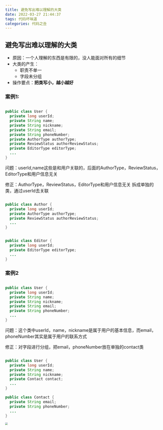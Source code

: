 ```yaml
---
title: 避免写出难以理解的大类
date: 2022-03-27 21:44:37
tags: 代码坏味道
categories: 代码之丑
---
```


## 避免写出难以理解的大类

- 原因：一个人理解的东西是有限的，没人能面对所有的细节
- 大类的产生：
  - 职责不单一 
  - 字段未分组
- 操作要点：**把类写小，越小越好**

### 案例1:

```java

public class User {
  private long userId;
  private String name;
  private String nickname;
  private String email;
  private String phoneNumber;
  private AuthorType authorType;
  private ReviewStatus authorReviewStatus;
  private EditorType editorType;
  ...
}
```

问题：userId,name这些是和用户关联的，后面的AuthorType，ReviewStatus，EditorType和用户信息无关

修正：AuthorType，ReviewStatus，EditorType和用户信息无关 拆成单独的类，通过userId去关联

```java

public class Author {
  private long userId;
  private AuthorType authorType;
  private ReviewStatus authorReviewStatus;
  ...
}
```

```java

public class Editor {
  private long userId;
  private EditorType editorType;
  ...
}
```

### 案例2

```java

public class User {
  private long userId;
  private String name;
  private String nickname;
  private String email;
  private String phoneNumber;
  ...
}
```

问题：这个类中userId，name，nickname是属于用户的基本信息，而email，phoneNumber其实是属于用户的联系方式

修正：对字段进行分组，把email，phoneNumber放在单独的contact类

```java

public class User {
  private long userId;
  private String name;
  private String nickname;
  private Contact contact;
  ...
}
```

```java
public class Contact {
  private String email;
  private String phoneNumber;
  ...
}
```



<img src="https://tva1.sinaimg.cn/large/e6c9d24ely1h0tekaz2v6j20u0144gow.jpg" style="zoom:50%;" />
